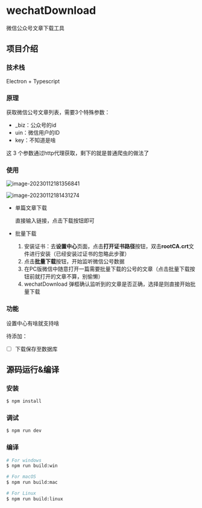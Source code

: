 # wechatDownload

微信公众号文章下载工具

## 项目介绍

### 技术栈

Electron + Typescript

### 原理

获取微信公号文章列表，需要3个特殊参数：

- _biz：公众号的id
- uin：微信用户的ID
- key：不知道是啥

这 3 个参数通过http代理获取，剩下的就是普通爬虫的做法了

### 使用

![image-20230112181356841](https://img.javaedit.com/images/2023/01/12/fe4b589cdf114a09f632cf8fa5e55f0c.png)

![image-20230112181431274](https://img.javaedit.com/images/2023/01/12/d35c93445bbb23e67877019763dbcb65.png)

- 单篇文章下载

  直接输入链接，点击下载按钮即可

- 批量下载

  1. 安装证书：去**设置中心**页面，点击**打开证书路径**按钮，双击**rootCA.crt**文件进行安装（已经安装过证书的忽略此步骤）
  2. 点击**批量下载**按钮，开始监听微信公号数据
  3. 在PC版微信中随意打开一篇需要批量下载的公号的文章（点击批量下载按钮前就打开的文章不算，别偷懒）
  4. wechatDownload 弹框确认监听到的文章是否正确，选择是则直接开始批量下载

### 功能

设置中心有啥就支持啥

待添加：

- [ ] 下载保存至数据库

## 源码运行&编译

### 安装

```bash
$ npm install
```

### 调试

```bash
$ npm run dev
```

### 编译

```bash
# For windows
$ npm run build:win

# For macOS
$ npm run build:mac

# For Linux
$ npm run build:linux
```
